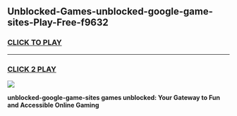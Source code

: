 
## Unblocked-Games-unblocked-google-game-sites-Play-Free-f9632
<h3>
<a href="https://premium76.site?title=unblocked-google-game-sites&ref=10A">CLICK TO PLAY</a></h3>
<hr>

<h3>
<a href="https://premium76.site?title=unblocked-google-game-sites&ref=10A">CLICK 2 PLAY</a>
  
</h3>

<a href="https://premium76.site?title=unblocked-google-game-sites&ref=10A"><img src="https://clearcache.store/games.png"></a>


**unblocked-google-game-sites games unblocked: Your Gateway to Fun and Accessible Online Gaming**
